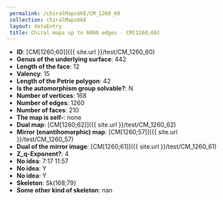 ```yaml
--- 
 permalink: /chiralMaps6kE/CM_1260_60 
 collection: chiralMaps6kE
 layout: dataEntry
 title: Chiral maps up to 6000 edges - CM[1260;60]
---
```


- **ID**: [CM[1260;60]]({{ site.url }}/test/CM_1260_60)
- **Genus of the underlying surface**: 442
- **Length of the face**: 12
- **Valency**: 15
- **Length of the Petrie polygon**: 42
- **Is the automorphism group solvable?**: N
- **Number of vertices**: 168
- **Number of edges**: 1260
- **Number of faces**: 210
- **The map is self-**: none
- **Dual map**: [CM[1260;62]]({{ site.url }}/test/CM_1260_62)
- **Mirror (enantihomorphic) map**: [CM[1260;57]]({{ site.url }}/test/CM_1260_57)
- **Dual of the mirror image**: [CM[1260;61]]({{ site.url }}/test/CM_1260_61)
- **Z_q-Exponent?**: 4
- **No idea**:  7:17 11:57
- **No idea**: Y
- **No idea**: Y
- **Skeleton**: Sk(168;79)
- **Some other kind of skeleton**: nan
